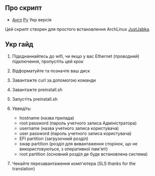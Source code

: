 ## Про скрипт

- [Англ](README.md) [Ру](ru.md) Укр версія

Цей скрипт створен для простого встановлення ArchLinux [JustJabka](https://github.com/JustJabka).

## Укр гайд
1. Підєднаннайтесь до wifi, чи якщо у вас Ethernet (проводний) підключення, пропустіть цей крок
2. Відформатуйте та позначте ваш диск
3. Завантажте curl за допомогою команди
4. Завантажте preinstall.sh

   
5. Запустіть preinstall.sh

  
6. Увведіть:
    - hostname (назва прилада)
    - root password (пароль учетного записа Адміністратора)
    - username (назва учетного записа користувача)
    - user password (пароль учетного записа користувача)
    - EFI partition (загрузочний розділ)
    - swap partition (розділ для вивантаження сторінок, що не використовуються, з оперативної пам'яті)
    - root partition (основний розділ де буде встановлена система)

7. Чекайте перезавантаження комп'ютера
(SLS thanks for the translation)

